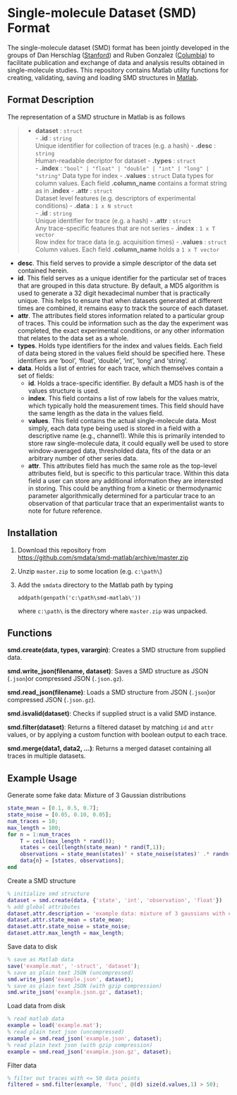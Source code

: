 Single-molecule Dataset (SMD) Format
==

The single-molecule dataset (SMD) format has been jointly developed in the groups of Dan Herschlag ([Stanford](http://cmgm.stanford.edu/herschlag/)) and Ruben Gonzalez ([Columbia](http://www.columbia.edu/cu/chemistry/groups/gonzalez/index.html)) to facilitate publication and exchange of data and analysis results obtained in single-molecule studies.
This repository contains Matlab utility functions for creating, validating, saving and loading SMD structures in [Matlab](http://www.mathworks.com/products/matlab/). 

Format Description
--

The representation of a SMD structure in Matlab is as follows

> -   **dataset** : `struct`  
    -   **.id** : `string`  
        Unique identifier for collection of traces (e.g. a hash)
    -   **.desc** : `string`  
        Human-readable decriptor for dataset
    -   **.types** : `struct`  
        - **.index** : `"bool" | "float" | "double" | "int" | "long" | "string"`
          Data type for index
        - **.values** : `struct`
          Data types for column values. Each field **.column_name** contains a format string as in **.index**
    -   **.attr** : `struct`  
        Dataset level features (e.g. descriptors of experimental 
        conditions)
    -   **.data** : `1 x N struct`  
        -   **.id** : `string`  
            Unique identifier for trace (e.g. a hash)
        -   **.attr** : `struct`  
            Any trace-specific features that are not series
        -   **.index** : `1 x T vector`  
            Row index for trace data (e.g. acquisition times)
        -   **.values** : `struct`  
            Column values. Each field **.column_name** holds a `1 x T vector`

-  **desc**. This field serves to provide a simple descriptor of the data set contained herein. 
-   **id**. This field serves as a unique identifier for the particular set of traces that are grouped in this data structure. By default, a MD5 algorithm is used to generate a 32 digit hexadecimal number that is practically unique. This helps to ensure that when datasets generated at different times are combined, it remains easy to track the source of each dataset.
-   **attr**. The attributes field stores information related to a particular group of traces. This could be information such as the day the experiment was completed, the exact experimental conditions, or any other information that relates to the data set as a whole.
-   **types**. Holds type identifiers for the index and values fields.  Each field of data being stored in the values field should be specified here.  These identifiers are ‘bool’, ‘float’, ‘double’, ‘int’, ‘long’ and ‘string’.
-   **data**. Holds a list of entries for each trace, which themselves contain a set of fields:
    -   **id**. Holds a trace-specific identifier. By default a MD5 hash is of the values structure is used. 
    -   **index**. This field contains a list of row labels for the values matrix, which typically hold the measurement times. This field should have the same length as the data in the values field. 
    -   **values**. This field contains the actual single-molecule data. Most simply, each data type being used is stored in a field with a descriptive name (e.g., channel1). While this is primarily intended to store raw single-molecule data, it could equally well be used to store window-averaged data, thresholded data, fits of the data or an arbitrary number of other series data.
    -   **attr**. This attributes field has much the same role as the top-level attributes field, but is specific to this particular trace. Within this data field a user can store any additional information they are interested in storing. This could be anything from a kinetic or thermodynamic parameter algorithmically determined for a particular trace to an observation of that particular trace that an experimentalist wants to note for future reference.


Installation
--

1.  Download this repository from  
    https://github.com/smdata/smd-matlab/archive/master.zip  

2.  Unzip `master.zip` to some location (e.g. `c:\path\`)

3.  Add the `smdata` directory to the Matlab path by typing

    ```
    addpath(genpath('c:\path\smd-matlab\'))
    ```

    where `c:\path\` is the directory where `master.zip` was unpacked.

Functions
--

**smd.create(data, types, varargin)**: Creates a SMD structure from supplied data.

**smd.write_json(filename, dataset)**: Saves a SMD structure as JSON (`.json`)or compressed JSON (`.json.gz`).

**smd.read_json(filename)**: Loads a SMD structure from JSON (`.json`)or compressed JSON (`.json.gz`).

**smd.isvalid(dataset)**: Checks if supplied struct is a valid SMD instance.

**smd.filter(dataset)**: Returns a filtered dataset by matching `id` and `attr` values, or by applying a custom function with boolean output to each trace.

**smd.merge(data1, data2, ...)**: Returns a merged dataset containing all traces in multiple datasets.

Example Usage
--

Generate some fake data: Mixture of 3 Gaussian distributions

```matlab
state_mean = [0.1, 0.5, 0.7];
state_noise = [0.05, 0.10, 0.05];
num_traces = 10;
max_length = 100;
for n = 1:num_traces
    T = ceil(max_length * rand());
    states = ceil(length(state_mean) * rand(T,1));
    observations = state_mean(states)' + state_noise(states)' .* randn(T,1);
    data{n} = [states, observations];
end
```

Create a SMD structure
```matlab
% initialize smd structure
dataset = smd.create(data, {'state', 'int', 'observation', 'float'})
% add global attributes 
dataset.attr.description = 'example data: mixture of 3 gaussians with equal occupancy';
dataset.attr.state_mean = state_mean;
dataset.attr.state_noise = state_noise;
dataset.attr.max_length = max_length;
```

Save data to disk
```matlab
% save as Matlab data
save('example.mat', '-struct', 'dataset');
% save as plain text JSON (uncompressed)
smd.write_json('example.json', dataset);
% save as plain text JSON (with gzip compression)
smd.write_json('example.json.gz', dataset);
```

Load data from disk
```matlab
% read matlab data
example = load('example.mat');
% read plain text json (uncompressed)
example = smd.read_json('example.json', dataset);
% read plain text json (with gzip compression)
example = smd.read_json('example.json.gz', dataset);
```

Filter data
```matlab
% filter out traces with <= 50 data points
filtered = smd.filter(example, 'func', @(d) size(d.values,1) > 50);
```